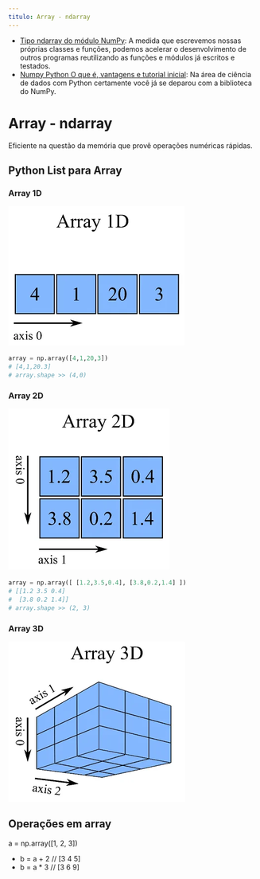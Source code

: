 ```yaml
---
titulo: Array - ndarray
---
```

- [Tipo ndarray do módulo NumPy](https://panda.ime.usp.br/algoritmos/static/algoritmos/10-numpy.html): A medida que escrevemos nossas próprias classes e funções, podemos acelerar o desenvolvimento de outros programas reutilizando as funções e módulos já escritos e testados.
- [Numpy Python O que é, vantagens e tutorial inicial](https://harve.com.br/blog/programacao-python-blog/numpy-python-o-que-e-vantagens-e-tutorial-inicial/): Na área de ciência de dados com Python certamente você já se deparou com a biblioteca do NumPy.

# Array - ndarray

Eficiente na questão da memória que provê operações numéricas rápidas.

## Python List para Array

### Array 1D

![Array 1D](01-array___array_1d.png)

~~~python
array = np.array([4,1,20,3]) 
# [4,1,20.3]
# array.shape >> (4,0)
~~~

### Array 2D

![Array 2D](01-array___array_2d.png)

~~~python
array = np.array([ [1.2,3.5,0.4], [3.8,0.2,1.4] ]) 
# [[1.2 3.5 0.4]
#  [3.8 0.2 1.4]]
# array.shape >> (2, 3)
~~~

### Array 3D

![Array 3D](01-array___array_3d.png)

## Operações em array
a = np.array([1, 2, 3])

- b = a + 2  // [3 4 5]
- b = a * 3  // [3 6 9]
